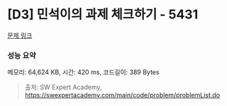# [D3] 민석이의 과제 체크하기 - 5431 

[문제 링크](https://swexpertacademy.com/main/code/problem/problemDetail.do?contestProbId=AWVl3rWKDBYDFAXm) 

### 성능 요약

메모리: 64,624 KB, 시간: 420 ms, 코드길이: 389 Bytes



> 출처: SW Expert Academy, https://swexpertacademy.com/main/code/problem/problemList.do